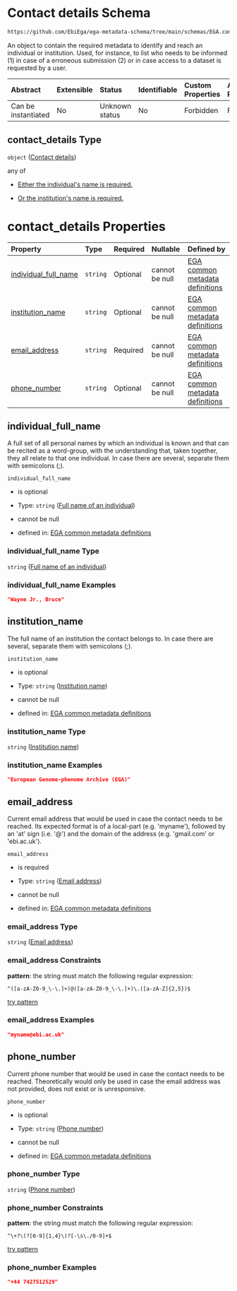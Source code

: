 # Contact details Schema

```txt
https://github.com/EbiEga/ega-metadata-schema/tree/main/schemas/EGA.common-definitions.json#/definitions/contact_details
```

An object to contain the required metadata to identify and reach an individual or institution. Used, for instance, to list who needs to be informed (1) in case of a erroneous submission (2) or in case access to a dataset is requested by a user.

| Abstract            | Extensible | Status         | Identifiable | Custom Properties | Additional Properties | Access Restrictions | Defined In                                                                                           |
| :------------------ | :--------- | :------------- | :----------- | :---------------- | :-------------------- | :------------------ | :--------------------------------------------------------------------------------------------------- |
| Can be instantiated | No         | Unknown status | No           | Forbidden         | Forbidden             | none                | [EGA.common-definitions.json\*](../../../schemas/EGA.common-definitions.json "open original schema") |

## contact\_details Type

`object` ([Contact details](ega-12-definitions-contact-details.md))

any of

* [Either the individual's name is required.](ega-12-definitions-contact-details-anyof-either-the-individuals-name-is-required.md "check type definition")

* [Or the institution's name is required.](ega-12-definitions-contact-details-anyof-or-the-institutions-name-is-required.md "check type definition")

# contact\_details Properties

| Property                                        | Type     | Required | Nullable       | Defined by                                                                                                                                                                                                                                                                |
| :---------------------------------------------- | :------- | :------- | :------------- | :------------------------------------------------------------------------------------------------------------------------------------------------------------------------------------------------------------------------------------------------------------------------ |
| [individual\_full\_name](#individual_full_name) | `string` | Optional | cannot be null | [EGA common metadata definitions](ega-12-definitions-contact-details-properties-full-name-of-an-individual.md "https://github.com/EbiEga/ega-metadata-schema/tree/main/schemas/EGA.common-definitions.json#/definitions/contact_details/properties/individual_full_name") |
| [institution\_name](#institution_name)          | `string` | Optional | cannot be null | [EGA common metadata definitions](ega-12-definitions-contact-details-properties-institution-name.md "https://github.com/EbiEga/ega-metadata-schema/tree/main/schemas/EGA.common-definitions.json#/definitions/contact_details/properties/institution_name")               |
| [email\_address](#email_address)                | `string` | Required | cannot be null | [EGA common metadata definitions](ega-12-definitions-contact-details-properties-email-address.md "https://github.com/EbiEga/ega-metadata-schema/tree/main/schemas/EGA.common-definitions.json#/definitions/contact_details/properties/email_address")                     |
| [phone\_number](#phone_number)                  | `string` | Optional | cannot be null | [EGA common metadata definitions](ega-12-definitions-contact-details-properties-phone-number.md "https://github.com/EbiEga/ega-metadata-schema/tree/main/schemas/EGA.common-definitions.json#/definitions/contact_details/properties/phone_number")                       |

## individual\_full\_name

A full set of all personal names by which an individual is known and that can be recited as a word-group, with the understanding that, taken together, they all relate to that one individual. In case there are several, separate them with semicolons (;).

`individual_full_name`

* is optional

* Type: `string` ([Full name of an individual](ega-12-definitions-contact-details-properties-full-name-of-an-individual.md))

* cannot be null

* defined in: [EGA common metadata definitions](ega-12-definitions-contact-details-properties-full-name-of-an-individual.md "https://github.com/EbiEga/ega-metadata-schema/tree/main/schemas/EGA.common-definitions.json#/definitions/contact_details/properties/individual_full_name")

### individual\_full\_name Type

`string` ([Full name of an individual](ega-12-definitions-contact-details-properties-full-name-of-an-individual.md))

### individual\_full\_name Examples

```json
"Wayne Jr., Bruce"
```

## institution\_name

The full name of an institution the contact belongs to. In case there are several, separate them with semicolons (;).

`institution_name`

* is optional

* Type: `string` ([Institution name](ega-12-definitions-contact-details-properties-institution-name.md))

* cannot be null

* defined in: [EGA common metadata definitions](ega-12-definitions-contact-details-properties-institution-name.md "https://github.com/EbiEga/ega-metadata-schema/tree/main/schemas/EGA.common-definitions.json#/definitions/contact_details/properties/institution_name")

### institution\_name Type

`string` ([Institution name](ega-12-definitions-contact-details-properties-institution-name.md))

### institution\_name Examples

```json
"European Genome-phenome Archive (EGA)"
```

## email\_address

Current email address that would be used in case the contact needs to be reached. Its expected format is of a local-part (e.g. 'myname'), followed by an 'at' sign (i.e. '@') and the domain of the address (e.g. 'gmail.com' or 'ebi.ac.uk').

`email_address`

* is required

* Type: `string` ([Email address](ega-12-definitions-contact-details-properties-email-address.md))

* cannot be null

* defined in: [EGA common metadata definitions](ega-12-definitions-contact-details-properties-email-address.md "https://github.com/EbiEga/ega-metadata-schema/tree/main/schemas/EGA.common-definitions.json#/definitions/contact_details/properties/email_address")

### email\_address Type

`string` ([Email address](ega-12-definitions-contact-details-properties-email-address.md))

### email\_address Constraints

**pattern**: the string must match the following regular expression:&#x20;

```regexp
^([a-zA-Z0-9_\-\.]+)@([a-zA-Z0-9_\-\.]+)\.([a-zA-Z]{2,5})$
```

[try pattern](https://regexr.com/?expression=%5E\(%5Ba-zA-Z0-9_%5C-%5C.%5D%2B\)%40\(%5Ba-zA-Z0-9_%5C-%5C.%5D%2B\)%5C.\(%5Ba-zA-Z%5D%7B2%2C5%7D\)%24 "try regular expression with regexr.com")

### email\_address Examples

```json
"myname@ebi.ac.uk"
```

## phone\_number

Current phone number that would be used in case the contact needs to be reached. Theoretically would only be used in case the email address was not provided, does not exist or is unresponsive.

`phone_number`

* is optional

* Type: `string` ([Phone number](ega-12-definitions-contact-details-properties-phone-number.md))

* cannot be null

* defined in: [EGA common metadata definitions](ega-12-definitions-contact-details-properties-phone-number.md "https://github.com/EbiEga/ega-metadata-schema/tree/main/schemas/EGA.common-definitions.json#/definitions/contact_details/properties/phone_number")

### phone\_number Type

`string` ([Phone number](ega-12-definitions-contact-details-properties-phone-number.md))

### phone\_number Constraints

**pattern**: the string must match the following regular expression:&#x20;

```regexp
^\+?\(?[0-9]{1,4}\)?[-\s\./0-9]+$
```

[try pattern](https://regexr.com/?expression=%5E%5C%2B%3F%5C\(%3F%5B0-9%5D%7B1%2C4%7D%5C\)%3F%5B-%5Cs%5C.%2F0-9%5D%2B%24 "try regular expression with regexr.com")

### phone\_number Examples

```json
"+44 7427512529"
```
